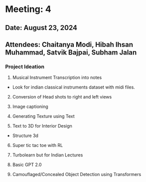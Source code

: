 # Meeting: 4

## Date: August 23, 2024

## Attendees: Chaitanya Modi, Hibah Ihsan Muhammad, Satvik Bajpai, Subham Jalan

### Project Ideation

1. Musical Instrument Transcription into notes

- Look for indian classical instruments dataset with midi files.

2. Conversion of Head shots to right and left views

3. Image captioning

4. Generating Texture using Text

5. Text to 3D for Interior Design

- Structure 3d

6. Super tic tac toe with RL

7. Turbolearn but for Indian Lectures

8. Basic GPT 2.0

9. Camouflaged/Concealed Object Detection using Transformers
